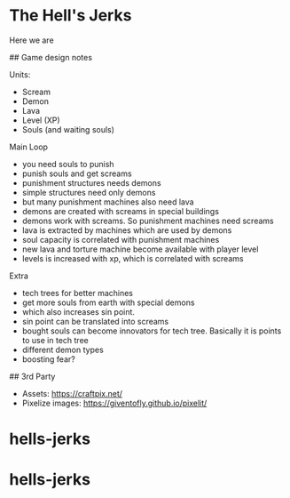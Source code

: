 # The Hell's Jerks

Here we are

## Game design notes

Units:

- Scream
- Demon
- Lava
- Level (XP)
- Souls (and waiting souls)

Main Loop

- you need souls to punish
- punish souls and get screams
- punishment structures needs demons
- simple structures need only demons
- but many punishment machines also need lava
- demons are created with screams in special buildings
- demons work with screams. So punishment machines need screams
- lava is extracted by machines which are used by demons
- soul capacity is correlated with punishment machines
- new lava and torture machine become available with player level
- levels is increased with xp, which is correlated with screams

Extra

- tech trees for better machines
- get more souls from earth with special demons
- which also increases sin point.
- sin point can be translated into screams
- bought souls can become innovators for tech tree. Basically it is points to use in tech tree
- different demon types
- boosting fear?

## 3rd Party

- Assets: https://craftpix.net/
- Pixelize images: https://giventofly.github.io/pixelit/
# hells-jerks
# hells-jerks
